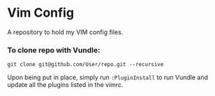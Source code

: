 # Vim Config

A repository to hold my VIM config files.

### To clone repo with Vundle:
`git clone git@github.com/User/repo.git --recursive`

Upon being put in place, simply run `:PluginInstall` to run Vundle and update all the plugins listed in the vimrc.
